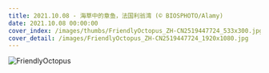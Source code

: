 ```yaml
---
title: 2021.10.08 - 海草中的章鱼，法国利翁湾 (© BIOSPHOTO/Alamy)
date: 2021.10.08 00:00:00
cover_index: /images/thumbs/FriendlyOctopus_ZH-CN2519447724_533x300.jpg
cover_detail: /images/FriendlyOctopus_ZH-CN2519447724_1920x1080.jpg
---
```


![FriendlyOctopus](/images/FriendlyOctopus_ZH-CN2519447724_1920x1080.jpg)
